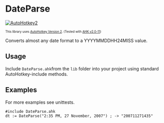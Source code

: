 # DateParse 

[![AutoHotkey2](https://img.shields.io/badge/Language-AutoHotkey2-green?style=plastic&logo=autohotkey)](https://autohotkey.com/)

<sub><sup>This library uses [AutoHotkey Version 2](https://autohotkey.com/v2/). (Tested with [AHK v2.0-11](https://github.com/AutoHotkey/AutoHotkey/releases))</sup></sub>

Converts almost any date format to a YYYYMMDDHH24MISS value.

## Usage 

Include `DateParse.ahk`from the `lib` folder into your project using standard AutoHotkey-include methods.


## Examples

For more examples see unittests.

```autohotkey
#include DateParse.ahk
dt := DateParse("2:35 PM, 27 November, 2007") ; -> "200711271435"
```